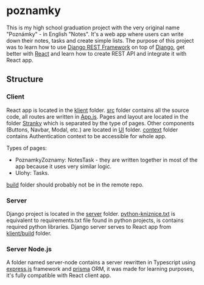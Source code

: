 # poznamky

This is my high school graduation project with the very original name "Poznámky" - in English "Notes".
It's a web app where users can write down their notes, tasks and create simple lists.
The purpose of this project was to learn how to use [Django REST Framework](https://www.django-rest-framework.org/)
on top of [Django](https://djangoproject.com/), get better with [React](https://reactjs.org/)
and learn how to create REST API and integrate it with React app.

## Structure

### Client

React app is located in the [klient](klient) folder. [src](klient/src) folder contains all the source code,
all routes are written in [App.js](klient/src/App.js). Pages and layout are located in the folder [Stranky](klient/src/Stranky)
which is separated by the type of pages. Other components (Buttons, Navbar, Modal, etc.) are located in [UI](klient/src/UI) folder.
[context](klient/src/context) folder contains Authentication context to be accessible for whole app.

Types of pages:

- PoznamkyZoznamy: NotesTask - they are written together in most of the app because it uses very similar logic.
- Ulohy: Tasks.

[build](klient/build) folder should probably not be in the remote repo.

### Server

Django project is located in the [server](server) folder. [python-kniznice.txt](server/python-kniznice.txt)
is equivalent to requirements.txt file found in python projects, is contains required python libraries.
Django server serves to React app from [klient/build](klient/build) folder.

### Server Node.js

A folder named server-node contains a server rewritten in Typescript using [express.js](https://expressjs.com/) framework
and [prisma](https://www.prisma.io/) ORM,
it was made for learning purposes, it's fully compatible with React client app.
